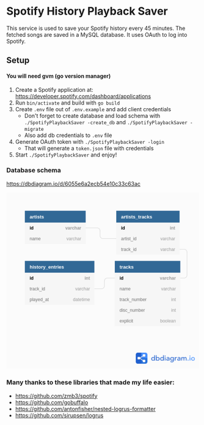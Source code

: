 # Spotify History Playback Saver
This service is used to save your Spotify history every 45 minutes. The fetched songs are saved in a MySQL database.
It uses OAuth to log into Spotify.

## Setup
#### You will need gvm (go version manager)

1. Create a Spotify application at: https://developer.spotify.com/dashboard/applications
2. Run `bin/activate` and build with `go build`
3. Create `.env` file out of `.env.example` and add client credentials
    + Don't forget to create database and load schema with `./SpotifyPlaybackSaver -create_db` and `./SpotifyPlaybackSaver -migrate`
    + Also add db credentials to `.env` file
4. Generate OAuth token with `./SpotifyPlaybackSaver -login`
    + That will generate a `token.json` file with credentials
5. Start `./SpotifyPlaybackSaver` and enjoy!

### Database schema
https://dbdiagram.io/d/6055e6a2ecb54e10c33c63ac

![Database](assets/SpotifyHistoryPlaybackSaver.png "Database")

### Many thanks to these libraries that made my life easier:
+ https://github.com/zmb3/spotify
+ https://github.com/gobuffalo
+ https://github.com/antonfisher/nested-logrus-formatter
+ https://github.com/sirupsen/logrus
